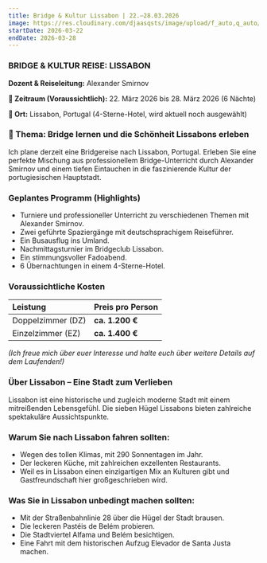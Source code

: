 ```yaml
---
title: Bridge & Kultur Lissabon | 22.–28.03.2026
image: https://res.cloudinary.com/djaasqsts/image/upload/f_auto,q_auto/v1761320947/download_njliug.jpg
startDate: 2026-03-22
endDate: 2026-03-28
---
```


### BRIDGE & KULTUR REISE: LISSABON

**Dozent & Reiseleitung:** Alexander Smirnov

**📅 Zeitraum (Voraussichtlich):** 22. März 2026 bis 28. März 2026 (6 Nächte)

**📍 Ort:** Lissabon, Portugal (4-Sterne-Hotel, wird aktuell noch ausgewählt)

### 🎯 Thema: Bridge lernen und die Schönheit Lissabons erleben

Ich plane derzeit eine Bridgereise nach Lissabon, Portugal. Erleben Sie eine perfekte Mischung aus professionellem Bridge-Unterricht durch Alexander Smirnov und einem tiefen Eintauchen in die faszinierende Kultur der portugiesischen Hauptstadt.

### Geplantes Programm (Highlights)

- Turniere und professioneller Unterricht zu verschiedenen Themen mit Alexander Smirnov.
- Zwei geführte Spaziergänge mit deutschsprachigem Reiseführer.
- Ein Busausflug ins Umland.
- Nachmittagsturnier im Bridgeclub Lissabon.
- Ein stimmungsvoller Fadoabend.
- 6 Übernachtungen in einem 4-Sterne-Hotel.

### Voraussichtliche Kosten

| Leistung          | Preis pro Person |
| :---------------- | :--------------- |
| Doppelzimmer (DZ) | **ca. 1.200 €**  |
| Einzelzimmer (EZ) | **ca. 1.400 €**  |

_(Ich freue mich über euer Interesse und halte euch über weitere Details auf dem Laufenden!)_

### Über Lissabon – Eine Stadt zum Verlieben

Lissabon ist eine historische und zugleich moderne Stadt mit einem mitreißenden Lebensgefühl. Die sieben Hügel Lissabons bieten zahlreiche spektakuläre Aussichtspunkte.

### Warum Sie nach Lissabon fahren sollten:

- Wegen des tollen Klimas, mit 290 Sonnentagen im Jahr.
- Der leckeren Küche, mit zahlreichen exzellenten Restaurants.
- Weil es in Lissabon einen einzigartigen Mix an Kulturen gibt und Gastfreundschaft hier großgeschrieben wird.

### Was Sie in Lissabon unbedingt machen sollten:

- Mit der Straßenbahnlinie 28 über die Hügel der Stadt brausen.
- Die leckeren Pastéis de Belém probieren.
- Die Stadtviertel Alfama und Belém besichtigen.
- Eine Fahrt mit dem historischen Aufzug Elevador de Santa Justa machen.
